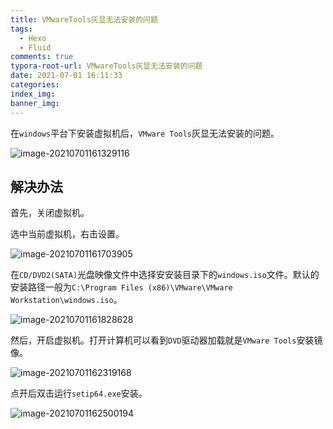 ```yaml
---
title: VMwareTools灰显无法安装的问题
tags:
  - Hexo
  - Fluid
comments: true
typora-root-url: VMwareTools灰显无法安装的问题
date: 2021-07-01 16:11:33
categories:
index_img:
banner_img:
---
```


在`windows`平台下安装虚拟机后，`VMware Tools`灰显无法安装的问题。

![image-20210701161329116](/image-20210701161329116.png)

## 解决办法

首先，关闭虚拟机。

选中当前虚拟机，右击设置。

![image-20210701161703905](/image-20210701161703905.png)

在`CD/DVD2(SATA)`光盘映像文件中选择安安装目录下的`windows.iso`文件。默认的安装路径一般为`C:\Program Files (x86)\VMware\VMware Workstation\windows.iso`。

![image-20210701161828628](/image-20210701161828628.png)

然后，开启虚拟机。打开计算机可以看到`DVD`驱动器加载就是`VMware Tools`安装镜像。

![image-20210701162319168](/image-20210701162319168.png)

点开后双击运行`setip64.exe`安装。

![image-20210701162500194](/image-20210701162500194.png)



[//]:#(设置表格整体居中显示)
<style>
    table
    {
        margin: auto;
        font-size: 80%;
    }
</style>



